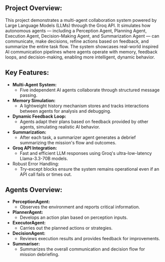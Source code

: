 ## **Project Overview:**
This project demonstrates a multi-agent collaboration system powered by Large Language Models (LLMs) through the Groq API.
It simulates how autonomous agents — including a Perception Agent, Planning Agent, Execution Agent, Decision-Making Agent, and Summarization Agent — can communicate, make decisions, refine actions based on feedback, and summarize the entire task flow.
The system showcases real-world inspired AI communication pipelines where agents operate with memory, feedback loops, and decision-making, enabling more intelligent, dynamic behavior.

## **Key Features:**
* **Multi-Agent System:**
  * Five independent AI agents collaborate through structured message passing.
* **Memory Simulation:**
  * A lightweight history mechanism stores and tracks interactions between agents for analysis and debugging.
* **Dynamic Feedback Loop:**
  * Agents adapt their plans based on feedback provided by other agents, simulating realistic AI behavior.
* **Summarization:**
  * After each task, a summarizer agent generates a debrief summarizing the mission's flow and outcomes.
* **Groq API Integration:**
  * Fast and efficient LLM responses using Groq's ultra-low-latency Llama-3.3-70B models.
* Robust Error Handling:
  * Try-except blocks ensure the system remains operational even if an API call fails or times out.

## **Agents Overview:**
* **PerceptionAgent:**
  * Observes the environment and reports critical information.
* **PlannerAgent:**
  * Develops an action plan based on perception inputs.
* **ExecutorAgent:**
  * Carries out the planned actions or strategies.
* **DecisionAgent:**
  * Reviews execution results and provides feedback for improvements.
* **Summariser:**
  * Summarizes the overall communication and decision flow for mission debriefing.
